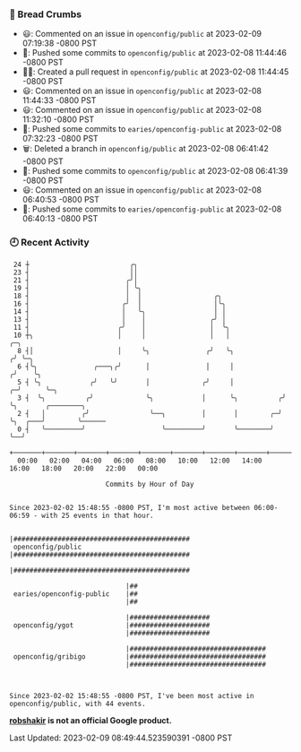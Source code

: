 ### 🍞 Bread Crumbs

 * 😃: Commented on an issue in `openconfig/public` at 2023-02-09 07:19:38 -0800 PST
 * 🚢: Pushed some commits to `openconfig/public` at 2023-02-08 11:44:46 -0800 PST
 * ✍🏼: Created a pull request in `openconfig/public` at 2023-02-08 11:44:45 -0800 PST
 * 😃: Commented on an issue in `openconfig/public` at 2023-02-08 11:44:33 -0800 PST
 * 😃: Commented on an issue in `openconfig/public` at 2023-02-08 11:32:10 -0800 PST
 * 🚢: Pushed some commits to `earies/openconfig-public` at 2023-02-08 07:32:23 -0800 PST
 * 🗑: Deleted a branch in `openconfig/public` at 2023-02-08 06:41:42 -0800 PST
 * 🚢: Pushed some commits to `openconfig/public` at 2023-02-08 06:41:39 -0800 PST
 * 😃: Commented on an issue in `openconfig/public` at 2023-02-08 06:40:53 -0800 PST
 * 🚢: Pushed some commits to `earies/openconfig-public` at 2023-02-08 06:40:13 -0800 PST

### 🕘 Recent Activity
```
 24 ┼                         ╭╮
 23 ┤                         ││
 21 ┤                        ╭╯│
 19 ┤                        │ ╰╮
 18 ┤                        │  │                  ╭╮
 16 ┤                       ╭╯  │                  │╰╮
 14 ┤                       │   ╰╮                 │ │
 13 ┤                       │    │                ╭╯ │
 11 ┤                      ╭╯    │                │  ╰╮
 10 ┼╮                     │     │                │   │                 ╭─╮
  8 ┤│                     │     ╰╮              ╭╯   ╰╮               ╭╯ ╰─╮
  6 ┤╰╮              ╭───╮╭╯      │              │     │              ╭╯    ╰╮
  5 ┤ ╰╮            ╭╯   ╰╯       │             ╭╯     │            ╭─╯      ╰─╮
  3 ┤  ╰╮          ╭╯             ╰╮            │      ╰╮          ╭╯          ╰╮       ╭────────╮
  2 ┤   │         ╭╯               ╰──╮         │       │        ╭─╯            ╰╮  ╭───╯        ╰──────
  0 ┤   ╰─────────╯                   ╰─────────╯       ╰────────╯               ╰──╯
    +───────+───────+───────+───────+───────+───────+───────+───────+───────+───────+───────+───────+────
  00:00   02:00   04:00   06:00   08:00   10:00   12:00   14:00   16:00   18:00   20:00   22:00   00:00   

						Commits by Hour of Day


Since 2023-02-02 15:48:55 -0800 PST, I'm most active between 06:00-06:59 - with 25 events in that hour.

```



```
                             |############################################
 openconfig/public           |############################################
                             |############################################

                             |##
 earies/openconfig-public    |##
                             |##

                             |####################
 openconfig/ygot             |####################
                             |####################

                             |##################################
 openconfig/gribigo          |##################################
                             |##################################



Since 2023-02-02 15:48:55 -0800 PST, I've been most active in openconfig/public, with 44 events.

```
**[robshakir](mailto:robjs@google.com) is not an official Google product.**  


Last Updated: 2023-02-09 08:49:44.523590391 -0800 PST
